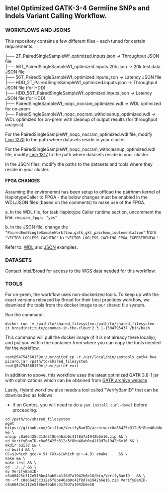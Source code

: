 ## Intel Optimized GATK-3-4 Germline SNPs and Indels Variant Calling Workflow. 

### WORKFLOWS AND JSONS
This repository contains a few different files - each tuned for certain requirements. 

├── 2T\_PairedSingleSampleWf\_optimized.inputs.json *&rarr;* Throughput JSON file \
├── 56T\_PairedSingleSampleWf\_optimized.inputs.20k.json *&rarr;* 20k test data JSON file \
├── 56T\_PairedSingleSampleWf\_optimized.inputs.json *&rarr;* Latency JSON file \
├── HDD\_2T\_PairedSingleSampleWf\_optimized.inputs.json *&rarr;* Throughput JSON file (for HDD) \
├── HDD\_56T\_PairedSingleSampleWf\_optimized.inputs.json *&rarr;* Latency JSON file (for HDD) \
├── PairedSingleSampleWf\_noqc\_nocram\_optimized.wdl *&rarr;* WDL optimized for on-prem \
├── PairedSingleSampleWf\_noqc\_nocram\_withcleanup\_optimized.wdl *&rarr;* WDL optimized for on-prem with cleanup of output results (for throughput analysis)

For the PairedSingleSampleWf\_noqc\_nocram\_optimized.wdl file, modify [Line 1270](https://github.com/gatk-workflows/intel-gatk3-4-germline-snps-indels/blob/master/PairedSingleSampleWf_noqc_nocram_optimized.wdl#L1270) to the path where datasets reside in your cluster.

For the PairedSingleSampleWf\_noqc\_nocram\_withcleanup\_optimized.wdl file, modify [Line 1317](https://github.com/gatk-workflows/intel-gatk3-4-germline-snps-indels/blob/master/PairedSingleSampleWf_noqc_nocram_withcleanup_optimized.wdl#L1317) to the path where datasets reside in your cluster.

In the JSON files, modify the paths to the datasets and tools where they reside in your cluster.

#### FPGA CHANGES
Assuming the environemnt has been setup to offload the pairhmm kernel of HaplotypeCaller to FPGA - the below changes must be enabled in the WDL/JSON files (based on the comments) to make use of the FPGA. 

   a. In the WDL file, for task Haplotype Caller runtime section, uncomment the line: `require_fpga: "yes"`

   b. In the JSON file, change the `"PairedEndSingleSampleWorkflow.gatk_gkl_pairhmm_implementation"` from `"VECTOR_LOGLESS_CACHING"` to `"VECTOR_LOGLESS_CACHING_FPGA_EXPERIMENTAL"`.

Refer to: [WDL](https://github.com/gatk-workflows/intel-gatk3-4-germline-snps-indels/blob/master/PairedSingleSampleWf_noqc_nocram_optimized.wdl#L989-L991) and [JSON](https://github.com/gatk-workflows/intel-gatk3-4-germline-snps-indels/blob/master/56T_PairedSingleSampleWf_optimized.inputs.json#L79-L80) examples.

### DATASETS
Contact Intel/Broad for access to the WGS data needed for this workflow.

### TOOLS
For on-prem, the workflow uses non-dockerized tools. To keep up with the exact 
versions released by Broad for their best practices workflow, we download the 
tools from the docker image to our shared file system. 

Run the command: 
```
docker run -v /path/to/shared_filesystem:/path/to/shared_filesystem -it broadinstitute/genomes-in-the-cloud:2.3.1-1504795437 /bin/bash
```

This command will pull the docker image (if it is not already there locally), 
and put you within the container from where you can copy the tools needed for 
the workflow. 

```
root@54754360159e:/usr/gitc# cp -r /usr/local/bin/samtools gatk4 bwa picard.jar /path/to/shared_filesystem
root@54754360159e:/usr/gitc# exit
```

In addition to above, this workflow uses the latest optimized GATK 3.8-1 jar \
with optimizations which can be obtained from [GATK archive website](https://software.broadinstitute.org/gatk/download/auth?package=GATK-archive&version=3.8-1-0-gf15c1c3ef).

Lastly, Hybrid workflow also needs a tool called "VerifyBamID" that can be 
downloaded as follows: 

* If on Centos, you will need to do a `yum install curl-devel` before proceeding. 
```
cd /path/to/shared_filesystem
wget https://github.com/Griffan/VerifyBamID/archive/c8a66425c312e5f8be46ab0c41f8d7a1942b6e16.zip && \
unzip c8a66425c312e5f8be46ab0c41f8d7a1942b6e16.zip && \
cd VerifyBamID-c8a66425c312e5f8be46ab0c41f8d7a1942b6e16 && \
mkdir build && \
cd build && \
CC=$(which gcc-4.9) CXX=$(which g++-4.9) cmake ..  && \
make && \
make test && \
cd ../../ && \
mv VerifyBamID-c8a66425c312e5f8be46ab0c41f8d7a1942b6e16/bin/VerifyBamID . && \
rm -rf c8a66425c312e5f8be46ab0c41f8d7a1942b6e16.zip VerifyBamID-c8a66425c312e5f8be46ab0c41f8d7a1942b6e16
```
